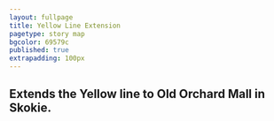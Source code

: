 ```yaml
---
layout: fullpage
title: Yellow Line Extension
pagetype: story map
bgcolor: 69579c
published: true
extrapadding: 100px
---
```


## Extends the Yellow line to Old Orchard Mall in Skokie.
